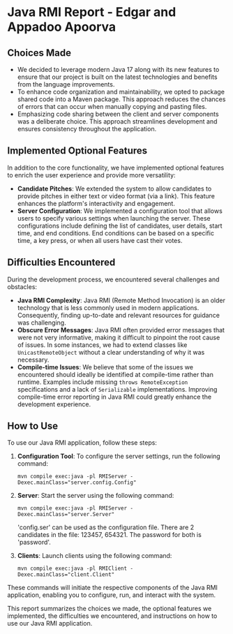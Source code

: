 # Java RMI Report - Edgar and Appadoo Apoorva

## Choices Made
- We decided to leverage modern Java 17 along with its new features to ensure that our project is built on the latest technologies and benefits from the language improvements.
- To enhance code organization and maintainability, we opted to package shared code into a Maven package. This approach reduces the chances of errors that can occur when manually copying and pasting files.
- Emphasizing code sharing between the client and server components was a deliberate choice. This approach streamlines development and ensures consistency throughout the application.

## Implemented Optional Features
In addition to the core functionality, we have implemented optional features to enrich the user experience and provide more versatility:
- **Candidate Pitches**: We extended the system to allow candidates to provide pitches in either text or video format (via a link). This feature enhances the platform's interactivity and engagement.
- **Server Configuration**: We implemented a configuration tool that allows users to specify various settings when launching the server. These configurations include defining the list of candidates, user details, start time, and end conditions. End conditions can be based on a specific time, a key press, or when all users have cast their votes.

## Difficulties Encountered
During the development process, we encountered several challenges and obstacles:
- **Java RMI Complexity**: Java RMI (Remote Method Invocation) is an older technology that is less commonly used in modern applications. Consequently, finding up-to-date and relevant resources for guidance was challenging.
- **Obscure Error Messages**: Java RMI often provided error messages that were not very informative, making it difficult to pinpoint the root cause of issues. In some instances, we had to extend classes like `UnicastRemoteObject` without a clear understanding of why it was necessary.
- **Compile-time Issues**: We believe that some of the issues we encountered should ideally be identified at compile-time rather than runtime. Examples include missing `throws RemoteException` specifications and a lack of `Serializable` implementations. Improving compile-time error reporting in Java RMI could greatly enhance the development experience.

## How to Use
To use our Java RMI application, follow these steps:

1. **Configuration Tool**: To configure the server settings, run the following command:
   ```
   mvn compile exec:java -pl RMIServer -Dexec.mainClass="server.config.Config"
   ```

2. **Server**: Start the server using the following command:
   ```
   mvn compile exec:java -pl RMIServer -Dexec.mainClass="server.Server"
   ```
   'config.ser' can be used as the configuration file. There are 2 candidates in the file: 123457, 654321. The password for both is 'password'.

3. **Clients**: Launch clients using the following command:
   ```
   mvn compile exec:java -pl RMIClient -Dexec.mainClass="client.Client"
   ```

These commands will initiate the respective components of the Java RMI application, enabling you to configure, run, and interact with the system.

This report summarizes the choices we made, the optional features we implemented, the difficulties we encountered, and instructions on how to use our Java RMI application.
